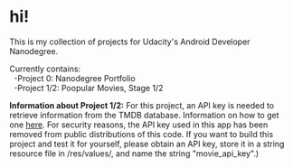 # hi!
This is my collection of projects for Udacity's Android Developer Nanodegree.

Currently contains:<br>
&nbsp;&nbsp;-Project 0: Nanodegree Portfolio<br>
&nbsp;&nbsp;-Project 1/2: Poopular Movies, Stage 1/2

<b>Information about Project 1/2:</b> For this project, an API key is needed to retrieve information from the TMDB database. Information on how to get one <a href="https://www.themoviedb.org/documentation/api">here</a>. For security reasons, the API key used in this app has been removed from public distributions of this code. If you want to build this project and test it for yourself, please obtain an API key, store it in a string resource file in /res/values/, and name the string "movie_api_key".)
